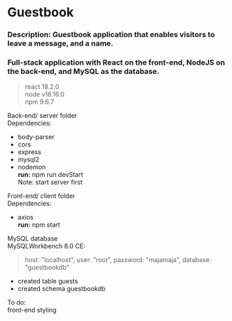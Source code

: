 # Guestbook

### Description: Guestbook application that enables visitors to leave a message, and a name.
### Full-stack application with React on the front-end, NodeJS on the back-end, and MySQL as the database.

> react 18.2.0  
> node v18.16.0  
> npm 9.6.7  

Back-end/ server folder  
Dependencies:
- body-parser
- cors
- express
- mysql2
- nodemon            
**run:** npm run devStart  
Note: start server first

Front-end/ client folder  
Dependencies: 
- axios  
**run:** npm start
 
MySQL database  
MySQLWorkbench 8.0 CE:
> host: "localhost",
> user: "root",
> password: "majamaja", 
> database: "guestbookdb"
- created table guests
- created schema guestbookdb

To do:  
front-end styling